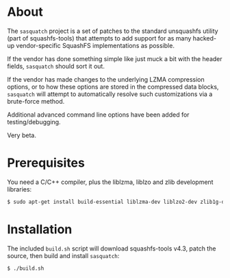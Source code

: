 About
=========

The `sasquatch` project is a set of patches to the standard unsquashfs utility (part of squashfs-tools) that attempts to add support for as many hacked-up vendor-specific SquashFS implementations as possible.

If the vendor has done something simple like just muck a bit with the header fields, `sasquatch` should sort it out.

If the vendor has made changes to the underlying LZMA compression options, or to how these options are stored in the compressed data blocks, `sasquatch` will attempt to automatically resolve such customizations via a brute-force method.

Additional advanced command line options have been added for testing/debugging.

Very beta.

Prerequisites
=============

You need a C/C++ compiler, plus the liblzma, liblzo and zlib development libraries:

```bash
$ sudo apt-get install build-essential liblzma-dev liblzo2-dev zlib1g-dev
```

Installation
============

The included `build.sh` script will download squashfs-tools v4.3, patch the source, then build and install `sasquatch`:

```bash
$ ./build.sh
```
